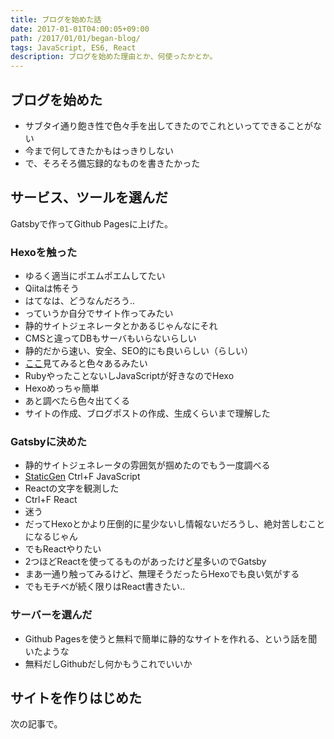 ```yaml
---
title: ブログを始めた話
date: 2017-01-01T04:00:05+09:00
path: /2017/01/01/began-blog/
tags: JavaScript, ES6, React
description: ブログを始めた理由とか、何使ったかとか。
---
```


## ブログを始めた
- サブタイ通り飽き性で色々手を出してきたのでこれといってできることがない
- 今まで何してきたかもはっきりしない
- で、そろそろ備忘録的なものを書きたかった


## サービス、ツールを選んだ
Gatsbyで作ってGithub Pagesに上げた。

### Hexoを触った
- ゆるく適当にポエムポエムしてたい
- Qiitaは怖そう
- はてなは、どうなんだろう..
- っていうか自分でサイト作ってみたい
- 静的サイトジェネレータとかあるじゃんなにそれ
- CMSと違ってDBもサーバもいらないらしい
- 静的だから速い、安全、SEO的にも良いらしい（らしい）
- [ここ](https://www.staticgen.com/)見てみると色々あるみたい
- RubyやったことないしJavaScriptが好きなのでHexo
- Hexoめっちゃ簡単
- あと調べたら色々出てくる
- サイトの作成、ブログポストの作成、生成くらいまで理解した

### Gatsbyに決めた
- 静的サイトジェネレータの雰囲気が掴めたのでもう一度調べる
- [StaticGen](https://www.staticgen.com/) Ctrl+F JavaScript
- Reactの文字を観測した
- Ctrl+F React
- 迷う
- だってHexoとかより圧倒的に星少ないし情報ないだろうし、絶対苦しむことになるじゃん
- でもReactやりたい
- 2つほどReactを使ってるものがあったけど星多いのでGatsby
- まあ一通り触ってみるけど、無理そうだったらHexoでも良い気がする
- でもモチベが続く限りはReact書きたい..

### サーバーを選んだ
- Github Pagesを使うと無料で簡単に静的なサイトを作れる、という話を聞いたような
- 無料だしGithubだし何かもうこれでいいか


## サイトを作りはじめた
次の記事で。

